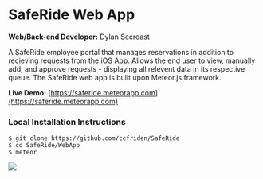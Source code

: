 # SafeRide Web App

**Web/Back-end Developer:** Dylan Secreast

A SafeRide employee portal that manages reservations in addition to recieving requests from the iOS App. Allows the end user to view, manually add, and approve requests - displaying all relevent data in its respective queue. The SafeRide web app is built upon Meteor.js framework.

**Live Demo:** [https://saferide.meteorapp.com](https://saferide.meteorapp.com)

### Local Installation Instructions
```
$ git clone https://github.com/ccfriden/SafeRide
$ cd SafeRide/WebApp
$ meteor
```

![](http://i.imgur.com/QFcnAo9.png)
